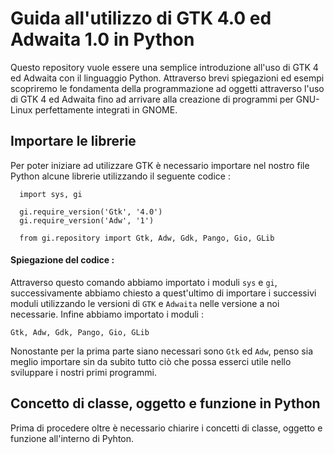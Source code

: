 # Guida all'utilizzo di GTK 4.0 ed Adwaita 1.0 in Python
Questo repository vuole essere una semplice introduzione all'uso di GTK 4 ed Adwaita con il linguaggio Python. Attraverso brevi spiegazioni ed esempi scopriremo le fondamenta della programmazione ad oggetti attraverso l'uso di GTK 4 ed Adwaita fino ad arrivare alla creazione di programmi per GNU-Linux perfettamente integrati in GNOME.



## Importare le librerie
Per poter iniziare ad utilizzare GTK è necessario importare nel nostro file Python alcune librerie utilizzando il seguente codice :
```
  import sys, gi
  
  gi.require_version('Gtk', '4.0')
  gi.require_version('Adw', '1')
  
  from gi.repository import Gtk, Adw, Gdk, Pango, Gio, GLib
```
#### Spiegazione del codice : 
Attraverso questo comando abbiamo importato i moduli ```sys``` e ```gi```, successivamente abbiamo chiesto a quest'ultimo di importare i successivi moduli utilizzando le versioni di ```GTK``` e ```Adwaita``` nelle versione a noi necessarie. 
Infine abbiamo importato i moduli :
```
Gtk, Adw, Gdk, Pango, Gio, GLib
```
Nonostante per la prima parte siano necessari sono ```Gtk``` ed ```Adw```, penso sia meglio importare sin da subito tutto ciò che possa esserci utile nello sviluppare i nostri primi programmi.



## Concetto di classe, oggetto e funzione in Python
Prima di procedere oltre è necessario chiarire i concetti di classe, oggetto e funzione all'interno di Pyhton.
